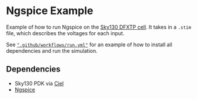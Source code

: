 
# Ngspice Example

Example of how to run Ngspice on the [Sky130 DFXTP cell](https://github.com/fossi-foundation/skywater-pdk-libs-sky130_fd_sc_hd/blob/master/cells/dfxtp/sky130_fd_sc_hd__dfxtp_1.spice). It takes in a `.stim` file, which describes the voltages for each input.

See [`".github/workflows/run.yml"`](https://github.com/sifferman/ngspice_example/blob/main/.github/workflows/run.yml) for an example of how to install all dependencies and run the simulation.

## Dependencies

* Sky130 PDK via [Ciel](https://github.com/fossi-foundation/ciel)
* [Ngspice](https://ngspice.sourceforge.io/)
